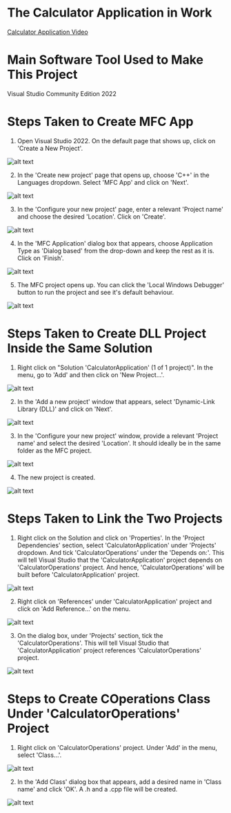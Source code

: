 # The Calculator Application in Work
[Calculator Application Video](<Video/CalculatorApplicationVideo.mp4>)

# Main Software Tool Used to Make This Project
Visual Studio Community Edition 2022


# Steps Taken to Create MFC App
1. Open Visual Studio 2022. On the default page that shows up, click on 'Create a New Project'.

![alt text](<Images/Screenshot (232).png>)

2. In the 'Create new project' page that opens up, choose 'C++' in the Languages dropdown. Select 'MFC App' and click on 'Next'.

![alt text](<Images/Screenshot (233).png>)

3. In the 'Configure your new project' page, enter a relevant 'Project name' and choose the desired 'Location'. Click on 'Create'.

![alt text](<Images/Screenshot (234).png>)

4. In the 'MFC Application' dialog box that appears, choose Application Type as 'Dialog based' from the drop-down and keep the rest as it is. Click on 'Finish'.

![alt text](<Images/Screenshot (235).png>)

5. The MFC project opens up. You can click the 'Local Windows Debugger' button to run the project and see it's default behaviour.

![alt text](<Images/Screenshot (236).png>)


# Steps Taken to Create DLL Project Inside the Same Solution

1. Right click on "Solution 'CalculatorApplication' (1 of 1 project)". In the menu, go to 'Add' and then click on 'New Project...'.

![alt text](<Images/Screenshot (237).png>)

2. In the 'Add a new project' window that appears, select 'Dynamic-Link Library (DLL)' and click on 'Next'.

![alt text](<Images/Screenshot (238).png>)

3. In the 'Configure your new project' window, provide a relevant 'Project name' and select the desired 'Location'. It should ideally be in the same folder as the MFC project.

![alt text](<Images/Screenshot (240).png>)

4. The new project is created.

![alt text](<Images/Screenshot (239).png>)


# Steps Taken to Link the Two Projects

1. Right click on the Solution and click on 'Properties'. In the 'Project Dependencies' section, select 'CalculatorApplication' under 'Projects' dropdown. And tick 'CalculatorOperations' under the 'Depends on:'. This will tell Visual Studio that the 'CalculatorApplication' project depends on 'CalculatorOperations' project. And hence, 'CalculatorOperations' will be built before 'CalculatorApplication' project.

![alt text](<Images/Screenshot (243).png>)

2. Right click on 'References' under 'CalculatorApplication' project and click on 'Add Reference...' on the menu. 

![alt text](<Images/Screenshot (241).png>)

3. On the dialog box, under 'Projects' section, tick the 'CalculatorOperations'. This will tell Visual Studio that 'CalculatorApplication' project references 'CalculatorOperations' project. 

![alt text](<Images/Screenshot (242).png>)


# Steps to Create COperations Class Under 'CalculatorOperations' Project

1. Right click on 'CalculatorOperations' project. Under 'Add' in the menu, select 'Class...'.

![alt text](<Images/Screenshot (244).png>)

2. In the 'Add Class' dialog box that appears, add a desired name in 'Class name' and click 'OK'. A .h and a .cpp file will be created. 

![alt text](<Images/Screenshot (245).png>)
